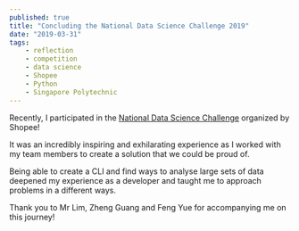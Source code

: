 ```yaml
---
published: true
title: "Concluding the National Data Science Challenge 2019"
date: "2019-03-31"
tags:
    - reflection
    - competition
    - data science
    - Shopee
    - Python
    - Singapore Polytechnic
---
```


Recently, I participated in the [National Data Science Challenge](https://careers.shopee.sg/ndsc/) organized by Shopee!

It was an incredibly inspiring and exhilarating experience as I worked with my team members to create a solution that 
we could be proud of.

Being able to create a CLI and find ways to analyse large sets of data deepened my experience as a developer and taught
me to approach problems in a different ways. 

Thank you to Mr Lim, Zheng Guang and Feng Yue for accompanying me on this journey!
